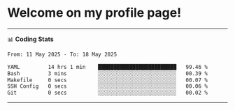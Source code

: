 # Welcome on my profile page!
<!-- print(("dralla"[::-1]+"s").capitalize()) -->

<!-- ---
👨🏻‍💻 **Busy With**
* Learning new Skills.
* Building small Projects.
* Being helpful. -->

---
📊 **Coding Stats**
<!--START_SECTION:waka-->

```txt
From: 11 May 2025 - To: 18 May 2025

YAML         14 hrs 1 min    █████████████████████████   99.46 %
Bash         3 mins          ░░░░░░░░░░░░░░░░░░░░░░░░░   00.39 %
Makefile     0 secs          ░░░░░░░░░░░░░░░░░░░░░░░░░   00.07 %
SSH Config   0 secs          ░░░░░░░░░░░░░░░░░░░░░░░░░   00.06 %
Git          0 secs          ░░░░░░░░░░░░░░░░░░░░░░░░░   00.02 %
```

<!--END_SECTION:waka-->
---
